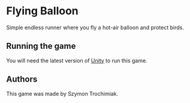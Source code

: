 # Flying Balloon

Simple endless runner where you fly a hot-air balloon and protect birds.

## Running the game

You will need the latest version of [Unity](https://unity.com/) to run this game.

## Authors

This game was made by Szymon Trochimiak.
